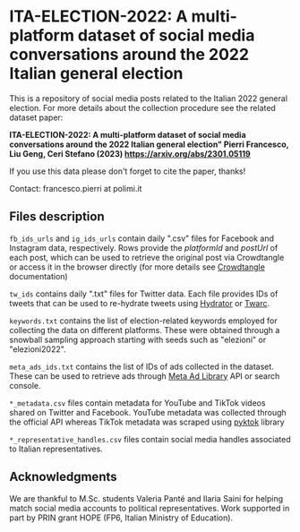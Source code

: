 # ITA-ELECTION-2022: A multi-platform dataset of social media conversations around the 2022 Italian general election
This is a repository of social media posts related to the Italian 2022 general election. For more details about the collection procedure see the related dataset paper:

<b> ITA-ELECTION-2022: A multi-platform dataset of social media conversations around the 2022 Italian general election" Pierri Francesco, Liu Geng, Ceri Stefano (2023)  https://arxiv.org/abs/2301.05119 </b> <br> 

If you use this data please don't forget to cite the paper, thanks! <br>

Contact: francesco.pierri at polimi.it

## Files description

`fb_ids_urls` and `ig_ids_urls` contain daily ".csv" files for Facebook and Instagram data, respectively. Rows provide the <i>platformId</i> and <i>postUrl</i> of each post, which can be used to retrieve the original post via Crowdtangle or access it in the browser directly (for more details see [Crowdtangle]([https://github.iu.edu/NaN-team/midterm2022/wiki](https://github.com/CrowdTangle/API/wiki)) documentation) <br>

`tw_ids` contains daily ".txt" files for Twitter data. Each file provides IDs of tweets that can be used to re-hydrate tweets using [Hydrator](https://github.com/DocNow/hydrator) or [Twarc](https://github.com/DocNow/twarc). <br>

`keywords.txt` contains the list of election-related keywords employed for collecting the data on different platforms. These were obtained through a snowball sampling approach starting with seeds such as "elezioni" or "elezioni2022". <br>

`meta_ads_ids.txt` contains the list of IDs of ads collected in the dataset. These can be used to retrieve ads through [Meta Ad Library](https://www.facebook.com/ads/library) API or search console. <br>

`*_metadata.csv` files contain metadata for YouTube and TikTok videos shared on Twitter and Facebook. YouTube metadata was collected through the official API whereas TikTok metadata was scraped using [pyktok](https://github.com/dfreelon/pyktok) library <br>

`*_representative_handles.csv` files contain social media handles associated to Italian representatives. <br>


## Acknowledgments
We are thankful to M.Sc. students Valeria Panté and Ilaria Saini for helping match social media accounts to political representatives. Work supported in part by PRIN grant HOPE (FP6, Italian Ministry of Education).

